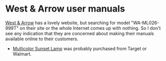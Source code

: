# West & Arrow user manuals

[West & Arrow](https://www.westandarrow.com/) has a lovely website, but
searching for model "WA-ML026-999T" on their site or the whole Internet comes up
with nothing.  So I don't see any indication that they are concerned about
making their manuals available online to their customers.

- [Mutlicolor Sunset Lamp](mutlicolor-sunset-lamp.pdf) was probably purchased
  from Target or Walmart.
